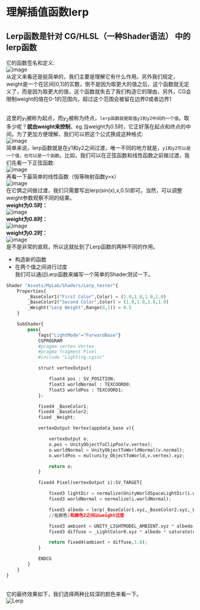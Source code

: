 # 理解插值函数lerp

## Lerp函数是针对 **CG/HLSL（一种Shader语法）** 中的lerp函数
它的函数签名和定义:
<br>![image](https://user-images.githubusercontent.com/74708198/192804056-4572a5e3-b94a-4a55-9c59-bc350771a055.png)
<br>从定义来看还是挺简单的，我们主要是理解它有什么作用。另外我们规定，weight是一个在区间[0,1]的实数，倒不是因为取更大的值之后，这个函数就无定义了，而是因为取更大的值，这个函数就失去了我们构造它的理由，另外，CG会限制weight的值在0-1的范围内，超过这个范围会被留在边界0或者边界1

<br>这里的y<sub>1</sub>被称为起点，而y<sub>2</sub>被称为终点，`lerp函数就是取值y1到y2中间的一个值`。取多少呢？**就由weight来控制**，eg.当weight为0.5时，它正好落在起点和终点的中间。为了更加方便理解，我们可以把这个公式换成这种格式:
<br>![image](https://user-images.githubusercontent.com/74708198/192806113-80febc07-7f37-4e27-b1d6-ad1fc958fa8b.png)
<br>简单来说，lerp函数就是在y1和y2之间过渡，唯一不同的地方就是，`y1和y2可以是一个值，也可以是一个函数`。比如，我们可以在正弦函数和线性函数之前做过渡，我们先看一下正弦函数:
<br>![image](https://user-images.githubusercontent.com/74708198/192806750-b5e5deb2-0851-4608-86aa-ceb7923a8be2.png)
<br>再看一下最简单的线性函数（恒等映射函数y=x）
<br>![image](https://user-images.githubusercontent.com/74708198/192806893-fda1a89e-208a-49da-8f3f-f6d450721928.png)
<br>在它俩之间做过渡，我们只需要写出lerp(sin(x),x,0.5)即可。当然，可以调整weight参数观察不同的结果。
<br>**weight为0.5时：**
<br>![image](https://user-images.githubusercontent.com/74708198/192807040-7beb12ec-b7d4-42ed-862f-afa3415d9f3e.png)
<br>**weight为0.8时：**
<br>![image](https://user-images.githubusercontent.com/74708198/192807311-e571c7ed-3713-4162-9cd6-f68a911ad85a.png)
<br>**weight为0.2时：**
<br>![image](https://user-images.githubusercontent.com/74708198/192807336-2aa71cc2-f2a3-4969-98ff-f8caa1f3dad6.png)
<br>是不是非常的直观，所以这就扯到了Lerp函数的两种不同的作用。
* 构造新的函数
* 在两个值之间进行过度
<br>我们可以通过Lerp函数来编写一个简单的Shader测试一下。
```Python
Shader "Assets/MyLab/Shaders/Lerp_tester"{
    Properties{
        _BaseColor1("First Color",Color) = (1.0,1.0,1.0,1.0)
        _BaseColor2("Second Color",Color) = (1.0,1.0,1.0,1.0)
        _Weight("Lerp Weight",Range(0,1)) = 0.5
    }

    SubShader{
        pass{
            Tags{"LightMode"="ForwardBase"}
            CGPROGRAM
            #pragma vertex Vertex
            #pragma fragment Pixel
            #include "Lighting.cginc"

            struct vertexOutput{

                float4 pos : SV_POSITION;
                float3 worldNormal : TEXCOORD0;
                float3 worldPos : TEXCOORD1;
            };

            fixed4 _BaseColor1;
            fixed4 _BaseColor2;
            fixed _Weight;

            vertexOutput Vertex(appdata_base v){

                vertexOutput o;
                o.pos = UnityObjectToClipPos(v.vertex);
                o.worldNormal = UnityObjectToWorldNormal(v.normal);
                o.worldPos = mul(unity_ObjectToWorld,v.vertex).xyz;

                return o;
            }

            fixed4 Pixel(vertexOutput i):SV_TARGET{

                fixed3 lightDir = normalize(UnityWorldSpaceLightDir(i.worldPos));
                fixed3 worldNormal = normalize(i.worldNormal);

                fixed3 albedo = lerp(_BaseColor1.xyz,_BaseColor2.xyz,_Weight);
                //在颜色1和颜色2之间以weight过度

                fixed3 ambient = UNITY_LIGHTMODEL_AMBIENT.xyz * albedo;
                fixed3 diffuse = _LightColor0.xyz * albedo * saturate(dot(worldNormal,lightDir));

                return fixed4(ambient + diffuse,1.0);
            }

            ENDCG
        }
    }
}
```
<br>它的最终效果如下，我们选择两种比较深的颜色来看一下。
<br>![Lerp](https://user-images.githubusercontent.com/74708198/192814682-7f1b7936-449e-4c74-9a88-0ba7941ba1b0.gif)
